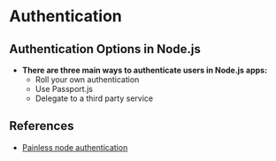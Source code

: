 # Authentication

## Authentication Options in Node.js

- __There are three main ways to authenticate users in Node.js apps:__
  - Roll your own authentication
  - Use Passport.js
  - Delegate to a third party service

## References

- [Painless node authentication](https://developer.okta.com/blog/2019/10/03/painless-node-authentication)
